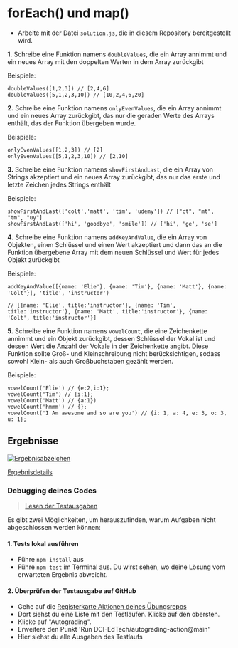 # forEach() und map()

* Arbeite mit der Datei `solution.js`, die in diesem Repository bereitgestellt wird.

**1.** Schreibe eine Funktion namens `doubleValues`, die ein Array annimmt und ein neues Array mit den doppelten Werten in dem Array zurückgibt

Beispiele:
```
doubleValues([1,2,3]) // [2,4,6]
doubleValues([5,1,2,3,10]) // [10,2,4,6,20]
```

**2.** Schreibe eine Funktion namens `onlyEvenValues`, die ein Array annimmt und ein neues Array zurückgibt, das nur die geraden Werte des Arrays enthält, das der Funktion übergeben wurde.

Beispiele:
```
onlyEvenValues([1,2,3]) // [2]
onlyEvenValues([5,1,2,3,10]) // [2,10]
```

**3.** Schreibe eine Funktion namens `showFirstAndLast`, die ein Array von Strings akzeptiert und ein neues Array zurückgibt, das nur das erste und letzte Zeichen jedes Strings enthält

Beispiele:
```
showFirstAndLast(['colt','matt', 'tim', 'udemy']) // ["ct", "mt", "tm", "uy"]
showFirstAndLast(['hi', 'goodbye', 'smile']) // ['hi', 'ge', 'se']
```

**4.** Schreibe eine Funktion namens `addKeyAndValue`, die ein Array von Objekten, einen Schlüssel und einen Wert akzeptiert und dann das an die Funktion übergebene Array mit dem neuen Schlüssel und Wert für jedes Objekt zurückgibt

Beispiele:
```
addKeyAndValue([{name: 'Elie'}, {name: 'Tim'}, {name: 'Matt'}, {name: 'Colt'}], 'title', 'instructor') 

// [{name: 'Elie', title:'instructor'}, {name: 'Tim', title:'instructor'}, {name: 'Matt', title:'instructor'}, {name: 'Colt', title:'instructor'}]
```

**5.** Schreibe eine Funktion namens `vowelCount`, die eine Zeichenkette annimmt und ein Objekt zurückgibt, dessen Schlüssel der Vokal ist und dessen Wert die Anzahl der Vokale in der Zeichenkette angibt. Diese Funktion sollte Groß- und Kleinschreibung nicht berücksichtigen, sodass sowohl Klein- als auch Großbuchstaben gezählt werden.

Beispiele:
```
vowelCount('Elie') // {e:2,i:1};
vowelCount('Tim') // {i:1};
vowelCount('Matt') // {a:1})
vowelCount('hmmm') // {};
vowelCount('I Am awesome and so are you') // {i: 1, a: 4, e: 3, o: 3, u: 1};
```

[//]: # (autograding info start)
## Ergebnisse
  [![Ergebnisabzeichen](../../blob/badges/.github/badges/autograding/badge.svg)](https://github.com/DigitalCareerInstitute/PB-datastructure-forEach-map/actions)
  
  [Ergebnisdetails](https://github.com/DigitalCareerInstitute/PB-datastructure-forEach-map/actions)
  
  ### Debugging deines Codes
  > [Lesen der Testausgaben](https://github.com/DCI-EdTech/autograding-setup/wiki/Reading-test-outputs)
  
  Es gibt zwei Möglichkeiten, um herauszufinden, warum Aufgaben nicht abgeschlossen werden können:
  #### 1. Tests lokal ausführen
  - Führe `npm install` aus
  - Führe `npm test` im Terminal aus. Du wirst sehen, wo deine Lösung vom erwarteten Ergebnis abweicht.
  
  #### 2. Überprüfen der Testausgabe auf GitHub
  - Gehe auf die [Registerkarte Aktionen deines Übungsrepos](https://github.com/DigitalCareerInstitute/PB-datastructure-forEach-map/actions)
  - Dort siehst du eine Liste mit den Testläufen. Klicke auf den obersten.
  - Klicke auf "Autograding".
  - Erweitere den Punkt 'Run DCI-EdTech/autograding-action@main'
  - Hier siehst du alle Ausgaben des Testlaufs

[//]: # (autograding info end)
